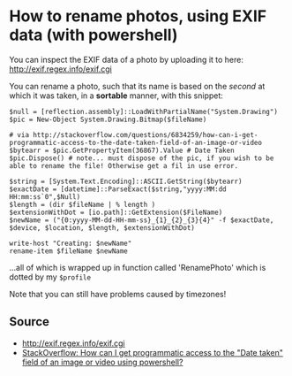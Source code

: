 ﻿# How to rename photos, using EXIF data (with powershell)

You can inspect the EXIF data of a photo by uploading it to here: <http://exif.regex.info/exif.cgi>

You can rename a photo, such that its name is based on the *second* at which it was taken, in a **sortable** manner, with this snippet:

	$null = [reflection.assembly]::LoadWithPartialName("System.Drawing")
	$pic = New-Object System.Drawing.Bitmap($fileName)

	# via http://stackoverflow.com/questions/6834259/how-can-i-get-programmatic-access-to-the-date-taken-field-of-an-image-or-video
	$bytearr = $pic.GetPropertyItem(36867).Value # Date Taken
	$pic.Dispose() # note... must dispose of the pic, if you wish to be able to rename the file! Otherwise get a fil in use error.

	$string = [System.Text.Encoding]::ASCII.GetString($bytearr)
	$exactDate = [datetime]::ParseExact($string,"yyyy:MM:dd HH:mm:ss`0",$Null)
    $length = (dir $fileName | % length )
	$extensionWithDot = [io.path]::GetExtension($FileName)
	$newName = ("{0:yyyy-MM-dd-HH-mm-ss}_{1}_{2}_{3}{4}" -f $exactDate, $device, $location, $length, $extensionWithDot)

	write-host "Creating: $newName"
	rename-item $fileName $newName

...all of which is wrapped up in function called 'RenamePhoto' which is dotted by my `$profile`

Note that you can still have problems caused by timezones!

## Source

 * <http://exif.regex.info/exif.cgi>
 * [StackOverflow: How can I get programmatic access to the "Date taken" field of an image or video using powershell?](http://stackoverflow.com/questions/6834259/how-can-i-get-programmatic-access-to-the-date-taken-field-of-an-image-or-video)
